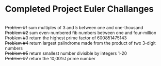 <h1>Completed Project Euler Challanges</h1></br>
<s>Problem #1</s> sum multiples of 3 and 5 between one and one-thousand</br>
<s>Problem #2</s> sum even-numbered fib numbers between one and four-million</br>
<s>Problem #3</s> return the highest prime factor of 600851475143</br>
<s>Problem #4</s> return largest palindrome made from the product of two 3-digit numbers</br>
<s>Problem #5</s> return smallest number divisible by integers 1-20</br>
<s>Problem #7</s> return the 10,001st prime number</br>
